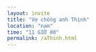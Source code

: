 ```yaml
---
layout: invite
title: "Vợ chồng anh Thịnh"
location: "nam"
time: "11 GIỜ 00"
permalink: /aThinh.html
---
```


